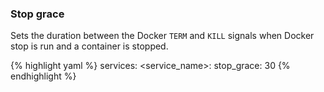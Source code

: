 ### Stop grace

Sets the duration between the Docker `TERM` and `KILL` signals when Docker stop is run and a container is stopped.

{% highlight yaml %}
services:
    &#60;service_name&#62;:
        stop_grace: 30
{% endhighlight %}

